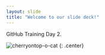 ```yaml
---
layout: slide
title: "Welcome to our slide deck!"
---
```


GitHub Training Day 2.

![cherryontop-o-cat](https://octodex.github.com/images/cherryontop-o-cat.png)
{: .center}
